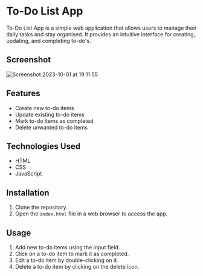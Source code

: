 # To-Do List App

To-Do List App is a simple web application that allows users to manage their daily tasks and stay organised. It provides an intuitive interface for creating, updating, and completing to-do's.

## Screenshot
![Screenshot 2023-10-01 at 19 11 55](https://github.com/Alicja-in-Wonderland/to-do-list-app/assets/129612148/719cb740-e8fc-44df-a993-cb71890daa66)


## Features

- Create new to-do items
- Update existing to-do items
- Mark to-do items as completed
- Delete unwanted to-do items

## Technologies Used

- HTML
- CSS
- JavaScript

## Installation

1. Clone the repository.
2. Open the `index.html` file in a web browser to access the app.

## Usage

1. Add new to-do items using the input field.
2. Click on a to-do item to mark it as completed.
3. Edit a to-do item by double-clicking on it.
4. Delete a to-do item by clicking on the delete icon.
